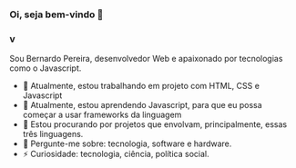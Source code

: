 ### Oi, seja bem-vindo 👋

### v

Sou Bernardo Pereira, desenvolvedor Web e apaixonado por tecnologias como o Javascript. 

- 🔭 Atualmente, estou trabalhando em projeto com HTML, CSS e Javascript
- 🌱 Atualmente, estou aprendendo Javascript, para que eu possa começar a usar frameworks da linguagem
- 👯 Estou procurando por projetos que envolvam, principalmente, essas três linguagens.
- 💬 Pergunte-me sobre: tecnologia, software e hardware.
- ⚡ Curiosidade: tecnologia, ciência, política social.
